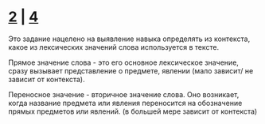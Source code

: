 # [2](https://github.com/sch1432/sch1432/blob/main/rus/ege/2.md) | [4](https://github.com/sch1432/sch1432/blob/main/rus/ege/4.md)

Это задание нацелено на выявление навыка определять из контекста, какое из лексических значений слова используется в тексте.

Прямое значение слова - это его основное лексическое значение, сразу вызывает представление о предмете, явлении (мало зависит/ не зависит от контекста).

Переносное значение - вторичное значение слова. Оно возникает, когда название предмета или явления переносится на обозначение прямых предметов или явлений. (в большей мере зависит от контекста) 
